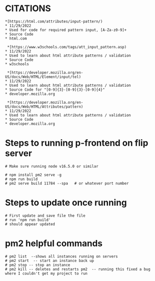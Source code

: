 # CITATIONS
    *[https://html.com/attributes/input-pattern/)
    * 11/29/2022
    * Used for code for required pattern input, [A-Za-z0-9]+
    * Source Code
    * html.com
   
     *[https://www.w3schools.com/tags/att_input_pattern.asp)
    * 11/29/2022
    * Used to learn about html attribute patterns / validation
    * Source Code
    * w3schools
    
     *[https://developer.mozilla.org/en-US/docs/Web/HTML/Element/input/tel)
    * 11/29/2022
    * Used to learn about html attribute patterns / validation
    * Source Code for "[0-9]{3}-[0-9]{3}-[0-9]{4}"
    * developer.mozilla.org

     *[https://developer.mozilla.org/en-US/docs/Web/HTML/Attributes/pattern)
    * 11/29/2022
    * Used to learn about html attribute patterns / validation
    * Source Code
    * developer.mozilla.org


# Steps to running p-frontend on flip server
    # Make sure running node v16.5.0 or similar

    # npm install pm2 serve -g
    # npm run build
    # pm2 serve build 11784 --spa   # or whatever port number

# Steps to update once running
    # First update and save file the file
    # run 'npm run build'
    # should appear updated


# pm2 helpful commands
    # pm2 list  --shows all instances running on servers
    # pm2 start  -- start an instance back up
    # pm2 stop -- stop an instance
    # pm2 kill -- deletes and restarts pm2  -- running this fixed a bug where I couldn't get my project to run



